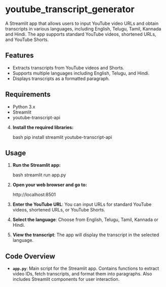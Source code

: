 # youtube_transcript_generator
A Streamlit app that allows users to input YouTube video URLs and obtain transcripts in various languages, including English, Telugu, Tamil, Kannada and Hindi. The app supports standard YouTube videos, shortened URLs, and YouTube Shorts.

## Features

- Extracts transcripts from YouTube videos and Shorts.
- Supports multiple languages including English, Telugu, and Hindi.
- Displays transcripts as a formatted paragraph.

## Requirements

- Python 3.x
- Streamlit
- youtube-transcript-api


4. **Install the required libraries:**

   bash
   pip install streamlit youtube-transcript-api
   

## Usage

1. **Run the Streamlit app:**

   bash
   streamlit run app.py
   

2. **Open your web browser and go to:**

   
   http://localhost:8501
   

3. **Enter the YouTube URL**: You can input URLs for standard YouTube videos, shortened URLs, or YouTube Shorts.

4. **Select the language**: Choose from English, Telugu, Tamil, Kannada or Hindi.

5. **View the transcript**: The app will display the transcript in the selected language.

## Code Overview

- **`app.py`**: Main script for the Streamlit app. Contains functions to extract video IDs, fetch transcripts, and format them into paragraphs. Also includes Streamlit components for user interaction.

